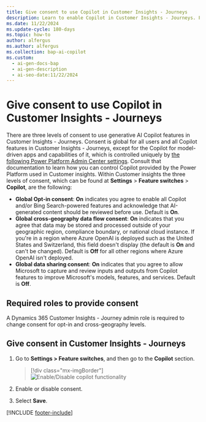 ```yaml
---
title: Give consent to use Copilot in Customer Insights - Journeys
description: Learn to enable Copilot in Customer Insights - Journeys. Follow steps to give consent for AI features, data sharing, and cross-geography data flow.
ms.date: 11/22/2024
ms.update-cycle: 180-days
ms.topic: how-to
author: alfergus
ms.author: alfergus
ms.collection: bap-ai-copilot
ms.custom:
  - ai-gen-docs-bap
  - ai-gen-description
  - ai-seo-date:11/22/2024
---
```


# Give consent to use Copilot in Customer Insights - Journeys

There are three levels of consent to use generative AI Copilot features in Customer Insights - Journeys. Consent is global for all users and all Copilot features in Customer Insights - Journeys, except for the Copilot for model-driven apps and capabilities of it, which is controlled uniquely by [the following Power Platform Admin Center settings](/power-apps/maker/model-driven-apps/add-ai-copilot). Consult that documentation to learn how you can control Copilot provided by the Power Platform used in Customer insights.
Within Customer insights the three levels of consent, which can be found at **Settings** > **Feature switches** > **Copilot**, are the following:
- **Global Opt-in consent**: **On** indicates you agree to enable all Copilot and/or Bing Search-powered features and acknowledge that AI-generated content should be reviewed before use. Default is **On**.
- **Global cross-geography data flow consent**: **On** indicates that you agree that data may be stored and processed outside of your geographic region, compliance boundary, or national cloud instance. If you're in a region where Azure OpenAI is deployed such as the United States and Switzerland, this field doesn't display (the default is **On** and can't be changed). Default is **Off** for all other regions where Azure OpenAI isn't deployed.
- **Global data sharing consent**: **On** indicates that you agree to allow Microsoft to capture and review inputs and outputs from Copilot features to improve Microsoft's models, features, and services. Default is **Off**.

## Required roles to provide consent

A Dynamics 365 Customer Insights - Journey admin role is required to change consent for opt-in and cross-geography levels.

## Give consent in Customer Insights - Journeys

1. Go to **Settings > Feature switches**, and then go to the **Copilot** section.

    > [!div class="mx-imgBorder"]
    > ![Enable/Disable copilot functionality](media/copilot-consent-options.png "Enable/Disable copilot functionality")

1. Enable or disable consent.
1. Select **Save**.

[!INCLUDE [footer-include](includes/footer-banner.md)]
